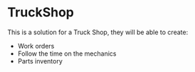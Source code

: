 # TruckShop


This is a  solution for a Truck Shop, they will be able to create:

- Work orders
- Follow the time on the mechanics
- Parts inventory
